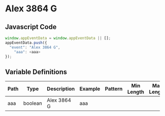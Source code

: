 # Alex 3864 G

### 

## Javascript Code
```js
window.appEventData = window.appEventData || [];
appEventData.push({
  "event": "Alex 3864 G",
    "aaa": <aaa>
});
```

## Variable Definitions

|Path|Type|Description|Example|Pattern|Min Length|Max Length|Minimum|Maximum|Multiple Of|
| --- | --- | --- | --- | --- | --- | --- | --- | --- | --- |
|aaa|boolean|Alex 3864 G|aaa|||||||




